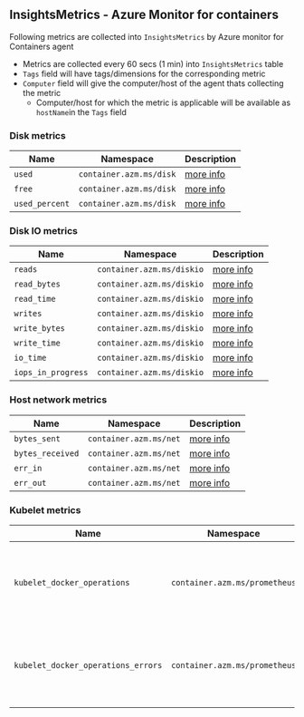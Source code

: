 
## InsightsMetrics - Azure Monitor for containers
Following metrics are collected into `InsightsMetrics` by Azure monitor for Containers agent

 - Metrics are collected every 60 secs (1 min) into `InsightsMetrics` table
 - `Tags` field will have tags/dimensions for the corresponding metric
 - `Computer` field will give the computer/host of the agent thats collecting the metric
	 - Computer/host for which the metric is applicable will be available as `hostName`in the `Tags` field

### Disk metrics

|Name|Namespace|Description|
|--|--|--|
| `used`|`container.azm.ms/disk`  |[more info](https://github.com/influxdata/telegraf/tree/master/plugins/inputs/disk)|
|`free`|`container.azm.ms/disk`|[more info](https://github.com/influxdata/telegraf/tree/master/plugins/inputs/disk)|
|`used_percent`|`container.azm.ms/disk`|[more info](https://github.com/influxdata/telegraf/tree/master/plugins/inputs/disk)

### Disk IO metrics

|Name|Namespace|Description|
|--|--|--|
| `reads`|`container.azm.ms/diskio`  |[more info](https://github.com/influxdata/telegraf/tree/master/plugins/inputs/diskio)|
|`read_bytes`|`container.azm.ms/diskio`|[more info](https://github.com/influxdata/telegraf/tree/master/plugins/inputs/diskio)|
|`read_time`|`container.azm.ms/diskio`|[more info](https://github.com/influxdata/telegraf/tree/master/plugins/inputs/diskio)|
| `writes`|`container.azm.ms/diskio`  |[more info](https://github.com/influxdata/telegraf/tree/master/plugins/inputs/diskio)|
|`write_bytes`|`container.azm.ms/diskio`|[more info](https://github.com/influxdata/telegraf/tree/master/plugins/inputs/diskio)|
|`write_time`|`container.azm.ms/diskio`|[more info](https://github.com/influxdata/telegraf/tree/master/plugins/inputs/diskio)|
|`io_time`|`container.azm.ms/diskio`|[more info](https://github.com/influxdata/telegraf/tree/master/plugins/inputs/diskio)|
|`iops_in_progress`|`container.azm.ms/diskio`|[more info](https://github.com/influxdata/telegraf/tree/master/plugins/inputs/diskio)|

### Host network metrics
|Name|Namespace|Description|
|--|--|--|
| `bytes_sent`|`container.azm.ms/net`  |[more info](https://github.com/influxdata/telegraf/blob/master/plugins/inputs/net/NET_README.md)|
|`bytes_received`|`container.azm.ms/net`|[more info](https://github.com/influxdata/telegraf/blob/master/plugins/inputs/net/NET_README.md)|
|`err_in`|`container.azm.ms/net`|[more info](https://github.com/influxdata/telegraf/blob/master/plugins/inputs/net/NET_README.md)|
| `err_out`|`container.azm.ms/net`  |[more info](https://github.com/influxdata/telegraf/blob/master/plugins/inputs/net/NET_README.md)|

### Kubelet metrics
|Name|Namespace|Description|
|--|--|--|
| `kubelet_docker_operations`|`container.azm.ms/prometheus`  |Cumulative number of Docker operations by operation type|
|`kubelet_docker_operations_errors`|`container.azm.ms/prometheus`|Cumulative number of Docker operation errors by operation type|
